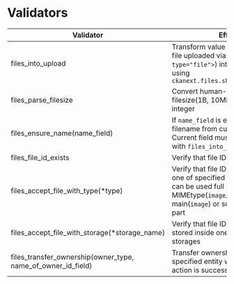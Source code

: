 # Validators


| Validator                                                    | Effect                                                                                                                                                               |
|--------------------------------------------------------------|----------------------------------------------------------------------------------------------------------------------------------------------------------------------|
| files_into_upload                                            | Transform value of field(usually file uploaded via `<input type="file">`) into upload object using `ckanext.files.shared.make_upload`                                |
| files_parse_filesize                                         | Convert human-readable filesize(1B, 10MiB, 20GB) into an integer                                                                                                     |
| files_ensure_name(name_field)                                | If `name_field` is empty, copy into it filename from current field. Current field must be processed with `files_into_upload` first                                   |
| files_file_id_exists                                         | Verify that file ID exists                                                                                                                                           |
| files_accept_file_with_type(*type)                           | Verify that file ID refers to file with one of specified types. As a type can be used full MIMEtype(`image/png`), or just its main(`image`) or secondary(`png`) part |
| files_accept_file_with_storage(*storage_name)                | Verify that file ID refers to file stored inside one of specified storages                                                                                           |
| files_transfer_ownership(owner_type, name_of_owner_id_field) | Transfer ownership for file ID to specified entity when current API action is successfully finished                                                                  |
